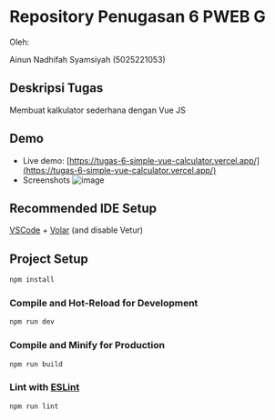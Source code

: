 # Repository Penugasan 6 PWEB G

Oleh:

Ainun Nadhifah Syamsiyah (5025221053)

## Deskripsi Tugas

Membuat kalkulator sederhana dengan Vue JS

## Demo

- Live demo: [https://tugas-6-simple-vue-calculator.vercel.app/](https://tugas-6-simple-vue-calculator.vercel.app/)
- Screenshots
  ![image](https://github.com/ainunns/pweb-tugas-6/assets/58164571/fad9073a-2b3e-4040-9c5e-9c7592a9c04e)

## Recommended IDE Setup

[VSCode](https://code.visualstudio.com/) + [Volar](https://marketplace.visualstudio.com/items?itemName=Vue.volar) (and disable Vetur)

## Project Setup

```sh
npm install
```

### Compile and Hot-Reload for Development

```sh
npm run dev
```

### Compile and Minify for Production

```sh
npm run build
```

### Lint with [ESLint](https://eslint.org/)

```sh
npm run lint
```
